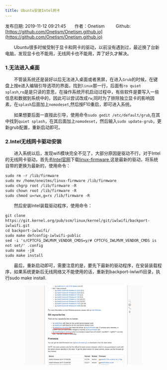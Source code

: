 ```yaml
---
title: Ubuntu安装Intel网卡
---
```

发布日期: 2019-11-12 09:21:45&emsp;&emsp;作者：Onetism &emsp;&emsp; Github:[https://github.com/Onetism/Onetism.github.io](https://github.com/Onetism/Onetism.github.io)

&emsp;&emsp;Ubuntu很多时候受制于显卡和网卡的驱动，以前没有遇到过，最近换了台新电脑，发现显卡也不能用，无线网卡也不能用，弄了好久才解决。

### 1.无法进入桌面
&emsp;&emsp;不管装系统还是装好以后无法进入桌面或者黑屏，在进入`Grub`的时候，在键盘上按e进入编辑引导选项的界面，找到`linux`那一行，后面有`ro quiet splash`,`ro`是是只读的意思，在操作系统开机启动过程中，有些软件是要写入一些信息和数据到系统中的，因此可以尝试改成`rw`,同时为了排除独立显卡的影响因素，在`splash`后面加上`nomodeset`,然后按F10重启，即可进入系统。

&emsp;&emsp;如果想要后面一直按此引导，使用命令`sudo gedit /etc/default/grub`,在其中找到`quiet splash`，在其后面加上`nomodeset`，然后输入`sudo update-grub`，更新grub配置，重新启动即可。

### 2.Intel无线网卡驱动安装
&emsp;&emsp;进入系统以后，发现wifi模块完全不见了，大部分原因是驱动不行，对于Intel的无线网卡驱动，首先去[Intel官网](https://wireless.wiki.kernel.org/en/users/Drivers/iwlwifi)下载[linux-firmware](https://git.kernel.org/pub/scm/linux/kernel/git/iwlwifi/linux-firmware.git),这是最新的驱动，将系统自带的更换为最新的，使用命令：
	
	sudo rm -r /lib/firmware
	sudo mv /home/oneitms/linux-firmware /lib/firmware
	sudo chgrp root /lib/firmware -R
	sudo chown root /lib/firmware -R
	sudo chmod u=rwx,g=rx /lib/firmware -R

&emsp;&emsp;然后安装Intel装载驱动程序，使用命令：

	git clone https://git.kernel.org/pub/scm/linux/kernel/git/iwlwifi/backport-iwlwifi.git 
	cd backport-iwlwifi/
	sudo make defconfig-iwlwifi-public
	sed -i 's/CPTCFG_IWLMVM_VENDOR_CMDS=y/# CPTCFG_IWLMVM_VENDOR_CMDS is not set/' .config
	sudo make -j8
	sudo make install
&emsp;&emsp;最后，重新启动即可，需要注意的是，要先下最新的驱动程序，在安装装载程序，如果系统更新后无线网络又不能使用的话，重新到backport-iwlwifi目录，执行sudo make install.


<div align=center><img src="Ubuntu安装Intel网卡/1.png" width="75%" ></div>


